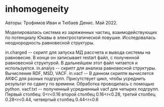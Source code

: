 # inhomogeneity

Авторы: Трофимов Иван и Тюбаев Денис. Май 2022.

Моделировалась система из заряженных частиц, взаимодействующих по потенциалу Юкавы в электростатической ловушке. 
Исследовалась неоднородность равновесной структуры.

in.charged -- скрипт для запуска МД рассчета и вывода системы на равновесие. В конце он записывает restart файл, с полученной равновесной структурой. В дальнейшем этот файл читается и используется.
in.analys -- скрипт для анализа равновесной структуры. Вычисление RDF, MSD, VACF. 
in.vacf -- В данном скрипте вычислется АКФС для разных подгрупп. Присутствует цикл, чтобы усреднить результат по сдвигу по времени. Обработка проводилась с помощью python.
vacf.txt -- полученный усредненный vacf для четырех подгрупп. Первый столбец: 0<r<0.16 второй столбец 0.16<r<0.28, третий столбец 0.28<r<0.44, четвертый столбец 0.44<r<0.6
